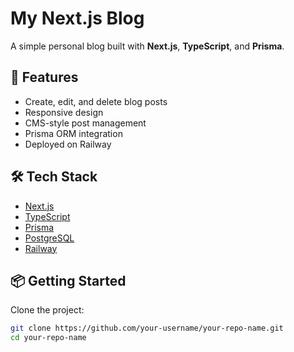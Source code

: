 # My Next.js Blog

A simple personal blog built with **Next.js**, **TypeScript**, and **Prisma**.

## 🚀 Features

- Create, edit, and delete blog posts  
- Responsive design  
- CMS-style post management  
- Prisma ORM integration  
- Deployed on Railway

## 🛠️ Tech Stack

- [Next.js](https://nextjs.org/)
- [TypeScript](https://www.typescriptlang.org/)
- [Prisma](https://www.prisma.io/)
- [PostgreSQL](https://www.postgresql.org/)
- [Railway](https://railway.app/)

## 📦 Getting Started

Clone the project:

```bash
git clone https://github.com/your-username/your-repo-name.git
cd your-repo-name
